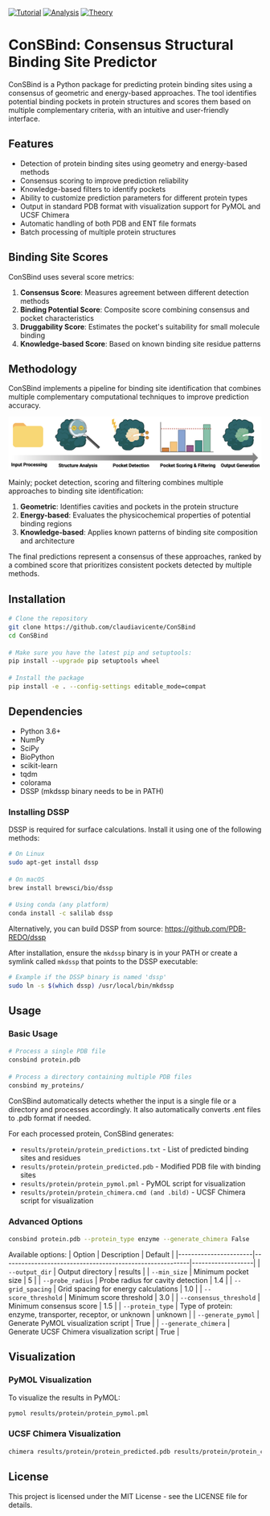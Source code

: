[![Tutorial](https://img.shields.io/badge/Tutorial-orange?style=for-the-badge&logo=jupyter&logoColor=white)](Tutorial.ipynb)
[![Analysis](https://img.shields.io/badge/Analysis-green?style=for-the-badge&logo=jupyter&logoColor=white)](Analysis.ipynb)
[![Theory](https://img.shields.io/badge/Theory-purple?style=for-the-badge&logo=jupyter&logoColor=white)](Theory.ipynb)
 




# ConSBind: Consensus Structural Binding Site Predictor

ConSBind is a Python package for predicting protein binding sites using a consensus of geometric and energy-based approaches. The tool identifies potential binding pockets in protein structures and scores them based on multiple complementary criteria, with an intuitive and user-friendly interface.

## Features

- Detection of protein binding sites using geometry and energy-based methods
- Consensus scoring to improve prediction reliability
- Knowledge-based filters to identify pockets 
- Ability to customize prediction parameters for different protein types
- Output in standard PDB format with visualization support for PyMOL and UCSF Chimera
- Automatic handling of both PDB and ENT file formats
- Batch processing of multiple protein structures

## Binding Site Scores

ConSBind uses several score metrics:

1. **Consensus Score**: Measures agreement between different detection methods
2. **Binding Potential Score**: Composite score combining consensus and pocket characteristics
3. **Druggability Score**: Estimates the pocket's suitability for small molecule binding
4. **Knowledge-based Score**: Based on known binding site residue patterns

## Methodology

ConSBind implements a pipeline for binding site identification that combines multiple complementary computational techniques to improve prediction accuracy.

![](images/consbind_pipeline.png)

Mainly; pocket detection, scoring and filtering combines multiple approaches to binding site identification:

1. **Geometric**: Identifies cavities and pockets in the protein structure
2. **Energy-based**: Evaluates the physicochemical properties of potential binding regions
3. **Knowledge-based**: Applies known patterns of binding site composition and architecture

The final predictions represent a consensus of these approaches, ranked by a combined score that prioritizes consistent pockets detected by multiple methods.

## Installation

```bash
# Clone the repository
git clone https://github.com/claudiavicente/ConSBind
cd ConSBind

# Make sure you have the latest pip and setuptools:
pip install --upgrade pip setuptools wheel

# Install the package
pip install -e . --config-settings editable_mode=compat
```

## Dependencies

- Python 3.6+
- NumPy
- SciPy
- BioPython
- scikit-learn
- tqdm
- colorama
- DSSP (mkdssp binary needs to be in PATH)

### Installing DSSP

DSSP is required for surface calculations. Install it using one of the following methods:

```bash
# On Linux
sudo apt-get install dssp

# On macOS
brew install brewsci/bio/dssp

# Using conda (any platform)
conda install -c salilab dssp
```

Alternatively, you can build DSSP from source:
https://github.com/PDB-REDO/dssp

After installation, ensure the `mkdssp` binary is in your PATH or create a symlink called `mkdssp` that points to the DSSP executable:

```bash
# Example if the DSSP binary is named 'dssp'
sudo ln -s $(which dssp) /usr/local/bin/mkdssp
```

## Usage

### Basic Usage

```bash
# Process a single PDB file
consbind protein.pdb

# Process a directory containing multiple PDB files
consbind my_proteins/
```

ConSBind automatically detects whether the input is a single file or a directory and processes accordingly. It also automatically converts .ent files to .pdb format if needed.

For each processed protein, ConSBind generates:
- `results/protein/protein_predictions.txt` - List of predicted binding sites and residues
- `results/protein/protein_predicted.pdb` - Modified PDB file with binding sites
- `results/protein/protein_pymol.pml` - PyMOL script for visualization
- `results/protein/protein_chimera.cmd (and .bild)` - UCSF Chimera script for visualization

### Advanced Options

```bash
consbind protein.pdb --protein_type enzyme --generate_chimera False
```

Available options:
| Option                | Description                                              | Default           |
|-----------------------|----------------------------------------------------------|-------------------|
| `--output_dir`       | Output directory                                         | results          |
| `--min_size`         | Minimum pocket size                                      | 5                |
| `--probe_radius`     | Probe radius for cavity detection                        | 1.4              |
| `--grid_spacing`     | Grid spacing for energy calculations                     | 1.0              |
| `--score_threshold`  | Minimum score threshold                                  | 3.0              |
| `--consensus_threshold` | Minimum consensus score                               | 1.5              |
| `--protein_type`     | Type of protein: enzyme, transporter, receptor, or unknown | unknown          |
| `--generate_pymol`   | Generate PyMOL visualization script                      | True             |
| `--generate_chimera` | Generate UCSF Chimera visualization script               | True            |

## Visualization

### PyMOL Visualization

To visualize the results in PyMOL:

```bash
pymol results/protein/protein_pymol.pml
```

### UCSF Chimera Visualization

```bash
chimera results/protein/protein_predicted.pdb results/protein/protein_chimera.cmd
```

## License

This project is licensed under the MIT License - see the LICENSE file for details.
